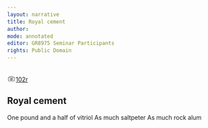 ```yaml
---
layout: narrative
title: Royal cement
author:
mode: annotated
editor: GR8975 Seminar Participants
rights: Public Domain
---
```


 <br/><a href="http://gallica.bnf.fr/ark:/12148/btv1b10500001g/f209.image"><img src="../assets/photo-icon.png" alt="folio images" style="display:inline-block; margin-bottom:-3px;">102r</a><br/> 
## Royal cement

  One pound and a half of vitriol As much saltpeter As much rock alum  